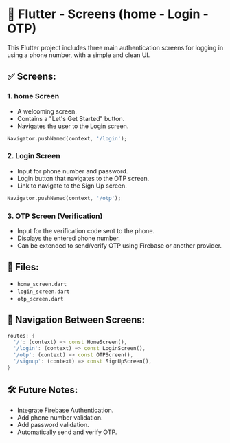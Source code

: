 # 📱 Flutter - Screens (home - Login - OTP)

This Flutter project includes three main authentication screens for logging in using a phone number, with a simple and clean UI.

## ✅ Screens:

### 1. home Screen

* A welcoming screen.
* Contains a "Let's Get Started" button.
* Navigates the user to the Login screen.

```dart
Navigator.pushNamed(context, '/login');
```

### 2. Login Screen

* Input for phone number and password.
* Login button that navigates to the OTP screen.
* Link to navigate to the Sign Up screen.

```dart
Navigator.pushNamed(context, '/otp');
```

### 3. OTP Screen (Verification)

* Input for the verification code sent to the phone.
* Displays the entered phone number.
* Can be extended to send/verify OTP using Firebase or another provider.

## 🧩 Files:

* `home_screen.dart`
* `login_screen.dart`
* `otp_screen.dart`

## 🧭 Navigation Between Screens:

```dart
routes: {
  '/': (context) => const HomeScreen(),
  '/login': (context) => const LoginScreen(),
  '/otp': (context) => const OTPScreen(),
  '/signup': (context) => const SignUpScreen(),
}
```

## 🛠️ Future Notes:

* Integrate Firebase Authentication.
* Add phone number validation.
* Add password validation.
* Automatically send and verify OTP.

